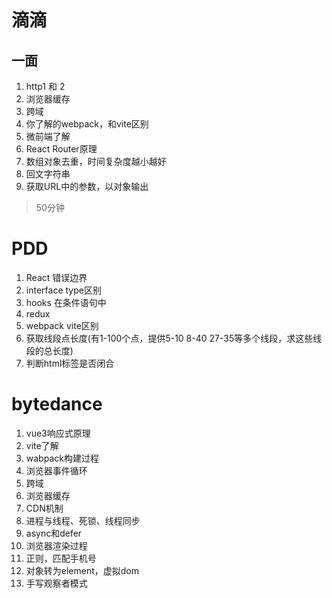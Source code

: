 # 滴滴
## 一面
1. http1 和 2
2. 浏览器缓存
3. 跨域
4. 你了解的webpack，和vite区别
5. 微前端了解
6. React Router原理
7. 数组对象去重，时间复杂度越小越好
8. 回文字符串
9. 获取URL中的参数，以对象输出
> 50分钟

# PDD 
1. React 错误边界
2. interface type区别
3. hooks 在条件语句中
4. redux
5. webpack vite区别
6. 获取线段点长度(有1-100个点，提供5-10  8-40 27-35等多个线段，求这些线段的总长度)
7. 判断html标签是否闭合


# bytedance
1. vue3响应式原理
2. vite了解
3. wabpack构建过程
4. 浏览器事件循环
5. 跨域
6. 浏览器缓存
7. CDN机制
8. 进程与线程、死锁、线程同步
9. async和defer
10. 浏览器渲染过程
11. 正则，匹配手机号
12. 对象转为element，虚拟dom
13. 手写观察者模式